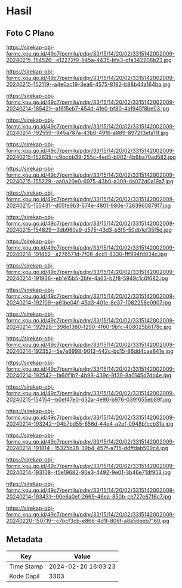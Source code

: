 # Hasil

## Foto C Plano

https://sirekap-obj-formc.kpu.go.id/49c7/pemilu/pdpr/33/15/14/20/02/3315142002009-20240215-154526--e12272f9-845a-4435-bfa3-dfa342208b23.jpg

https://sirekap-obj-formc.kpu.go.id/49c7/pemilu/pdpr/33/15/14/20/02/3315142002009-20240215-152119--a4e0ac19-3ea6-4575-8192-b88b44a164ba.jpg

https://sirekap-obj-formc.kpu.go.id/49c7/pemilu/pdpr/33/15/14/20/02/3315142002009-20240214-185421--af615eb7-454d-41e0-bf80-4a1945f8be03.jpg

https://sirekap-obj-formc.kpu.go.id/49c7/pemilu/pdpr/33/15/14/20/02/3315142002009-20240214-192559--945a787a-43b0-49f6-a889-897213efa11f.jpg

https://sirekap-obj-formc.kpu.go.id/49c7/pemilu/pdpr/33/15/14/20/02/3315142002009-20240215-152635--c9bcbb39-255c-4ed5-b002-4b9ba70ad582.jpg

https://sirekap-obj-formc.kpu.go.id/49c7/pemilu/pdpr/33/15/14/20/02/3315142002009-20240215-155229--aa0a20e0-6975-43b0-a309-da072d0a19a7.jpg

https://sirekap-obj-formc.kpu.go.id/49c7/pemilu/pdpr/33/15/14/20/02/3315142002009-20240215-155431--d05fe9b3-574e-4801-980e-7263965879f7.jpg

https://sirekap-obj-formc.kpu.go.id/49c7/pemilu/pdpr/33/15/14/20/02/3315142002009-20240215-154829--3db960a9-d575-43d3-b3f5-50db1ef35f5d.jpg

https://sirekap-obj-formc.kpu.go.id/49c7/pemilu/pdpr/33/15/14/20/02/3315142002009-20240214-191452--a276571d-7f08-4cd1-8330-fff994fd034c.jpg

https://sirekap-obj-formc.kpu.go.id/49c7/pemilu/pdpr/33/15/14/20/02/3315142002009-20240214-191936--eb1e15b5-2bfe-4a63-b2f8-5949c1c6f682.jpg

https://sirekap-obj-formc.kpu.go.id/49c7/pemilu/pdpr/33/15/14/20/02/3315142002009-20240214-192109--a61be04f-45d3-401e-8e37-1082256e0907.jpg

https://sirekap-obj-formc.kpu.go.id/49c7/pemilu/pdpr/33/15/14/20/02/3315142002009-20240214-192928--398e1380-f290-4f60-9bfc-408025b6178c.jpg

https://sirekap-obj-formc.kpu.go.id/49c7/pemilu/pdpr/33/15/14/20/02/3315142002009-20240214-192352--5e7e6998-9013-442c-bd15-86dd4cae841e.jpg

https://sirekap-obj-formc.kpu.go.id/49c7/pemilu/pdpr/33/15/14/20/02/3315142002009-20240214-192542--fa60f1b7-4b98-439c-8f39-8a0145d7db4e.jpg

https://sirekap-obj-formc.kpu.go.id/49c7/pemilu/pdpr/33/15/14/20/02/3315142002009-20240215-154154--b0ef47e0-d32a-4e90-b976-039f655eb89f.jpg

https://sirekap-obj-formc.kpu.go.id/49c7/pemilu/pdpr/33/15/14/20/02/3315142002009-20240214-193242--04b7bd55-656d-44e4-a2ef-0948bfccb31a.jpg

https://sirekap-obj-formc.kpu.go.id/49c7/pemilu/pdpr/33/15/14/20/02/3315142002009-20240214-191814--15325b28-39b4-457f-a715-ddffdab509c4.jpg

https://sirekap-obj-formc.kpu.go.id/49c7/pemilu/pdpr/33/15/14/20/02/3315142002009-20240214-193108--f5e19682-90e3-4492-9e01-3b46e71df953.jpg

https://sirekap-obj-formc.kpu.go.id/49c7/pemilu/pdpr/33/15/14/20/02/3315142002009-20240214-193431--90e6a0ef-2669-46ea-850b-ce727e67f6c7.jpg

https://sirekap-obj-formc.kpu.go.id/49c7/pemilu/pdpr/33/15/14/20/02/3315142002009-20240220-150719--c7bcf3cb-e866-4d1f-806f-a8a56eeb7160.jpg


## Metadata

| Key        | Value               |
| ---------- | ------------------- |
| Time Stamp | 2024-02-20 16:03:23 |
| Kode Dapil | 3303                |




